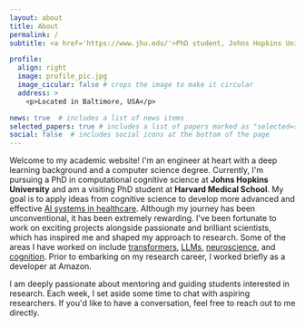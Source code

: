 ```yaml
---
layout: about
title: About
permalink: /
subtitle: <a href='https://www.jhu.edu/'>PhD student, Johns Hopkins University</a>. 

profile:
  align: right
  image: profile_pic.jpg
  image_cicular: false # crops the image to make it circular
  address: >
    <p>Located in Baltimore, USA</p>

news: true  # includes a list of news items
selected_papers: true # includes a list of papers marked as "selected={true}"
social: false  # includes social icons at the bottom of the page
---
```



Welcome to my academic website! I'm an engineer at heart with a deep learning background and a computer science degree. Currently, I'm pursuing a PhD in computational cognitive science at **Johns Hopkins University** and am a visiting PhD student at **Harvard Medical School**. My goal is to apply ideas from cognitive science to develop more advanced and effective <ins>AI systems in healthcare</ins>. Although my journey has been unconventional, it has been extremely rewarding. I've been fortunate to work on exciting projects alongside passionate and brilliant scientists, which has inspired me and shaped my approach to research. Some of the areas I have worked on include <ins>transformers</ins>, <ins>LLMs</ins>, <ins>neuroscience</ins>, and <ins>cognition</ins>. Prior to embarking on my research career, I worked briefly as a developer at Amazon.

I am deeply passionate about mentoring and guiding students interested in research. Each week, I set aside some time to chat with aspiring researchers. If you'd like to have a conversation, feel free to reach out to me directly.



